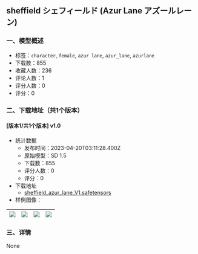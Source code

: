 ## sheffield シェフィールド (Azur Lane アズールレーン)
### 一、模型概述

- 标签：`character`, `female`, `azur lane`, `azur_lane`, `azurlane`
- 下载数：855
- 收藏人数：236
- 评论人数：1
- 评分人数：0
- 评分：0

### 二、下载地址（共1个版本）

#### [版本1/共1个版本] v1.0

- 统计数据
  - 发布时间：2023-04-20T03:11:28.400Z
  - 原始模型：SD 1.5
  - 下载数：855
  - 评分人数：0
  - 评分：0
- 下载地址
  - [sheffield_azur_lane_V1.safetensors](https://civitai.com/api/download/models/50385)
- 样例图像：

| <img src="https://image.civitai.com/xG1nkqKTMzGDvpLrqFT7WA/5609dc4b-470b-4fa1-2147-668dcc2c5100/width=450/541938.jpeg" /> | <img src="https://image.civitai.com/xG1nkqKTMzGDvpLrqFT7WA/c54bf573-f85f-47b4-36d1-c3d561c4ab00/width=450/541930.jpeg" /> | <img src="https://image.civitai.com/xG1nkqKTMzGDvpLrqFT7WA/d8e67512-5f21-4048-6ed5-63fc0a881900/width=450/541931.jpeg" /> | <img src="https://image.civitai.com/xG1nkqKTMzGDvpLrqFT7WA/ead42a76-a8a5-46b6-e0cf-71c35a6e1e00/width=450/541929.jpeg" /> |
| ---- | ---- | ---- | ---- |


### 三、详情
None